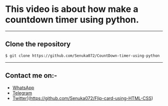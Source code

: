 # This video is about how make a countdown timer using python.
_____________________________________________________________________

## Clone the repository
```
$ git clone https://github.com/Senuka072/CountDown-timer-using-python
```

_____________________________________________________________________

## Contact me on:-

* [WhatsApp](https://api.whatsapp.com/send/?phone=%2B94710548515&text&type=phone_number&app_absent=0)
* [Telegram](https://t.me/SenukaThisath)
* [Twitter](https://twitter.com/SenukaThisath)](https://github.com/Senuka072/Flip-card-using-HTML-CSS)
